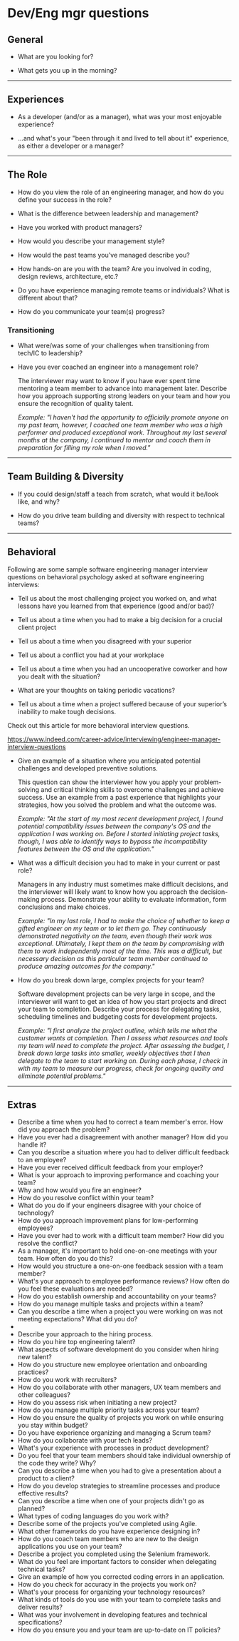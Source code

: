 # Dev/Eng mgr questions
 
 
## General

- What are you looking for?
 
- What gets you up in the morning?

---
## Experiences

- As a developer (and/or as a manager), what was your most enjoyable experience?
 
- …and what's your "been through it and lived to tell about it" experience, as either a developer or a manager?

---
## The Role

- How do you view the role of an engineering manager, and how do you define your success in the role?
 
- What is the difference between leadership and management?

- Have you worked with product managers?

- How would you describe your management style?

- How would the past teams you've managed describe you?

- How hands-on are you with the team? Are you involved in coding, design reviews, architecture, etc.?

- Do you have experience managing remote teams or individuals? What is different about that?

- How do you communicate your team(s) progress?


### Transitioning

- What were/was some of your challenges when transitioning from tech/IC to leadership?

- Have you ever coached an engineer into a management role?

  The interviewer may want to know if you have ever spent time mentoring a team member to advance into management later. Describe how you approach supporting strong leaders on your team and how you ensure the recognition of quality talent.

  *Example: "I haven't had the opportunity to officially promote anyone on my past team, however, I coached one team member who was a high performer and produced exceptional work. Throughout my last several months at the company, I continued to mentor and coach them in preparation for filling my role when I moved."*

 
---
## Team Building & Diversity

- If you could design/staff a teach from scratch, what would it be/look like, and why?

- How do you drive team building and diversity with respect to technical teams?
 
 
 
 
---

## Behavioral

Following are some sample software engineering manager interview questions on behavioral psychology asked at software engineering interviews:

- Tell us about the most challenging project you worked on, and what lessons have you learned from that experience (good and/or bad)?

- Tell us about a time when you had to make a big decision for a crucial client project

- Tell us about a time when you disagreed with your superior

- Tell us about a conflict you had at your workplace

- Tell us about a time when you had an uncooperative coworker and how you dealt with the situation?

- What are your thoughts on taking periodic vacations?

- Tell us about a time when a project suffered because of your superior’s inability to make tough decisions.

Check out this article for more behavioral interview questions.

https://www.indeed.com/career-advice/interviewing/engineer-manager-interview-questions


- Give an example of a situation where you anticipated potential challenges and developed preventive solutions.

  This question can show the interviewer how you apply your problem-solving and critical thinking skills to overcome challenges and achieve success. Use an example from a past experience that highlights your strategies, how you solved the problem and what the outcome was.

  *Example: "At the start of my most recent development project, I found potential compatibility issues between the company's OS and the application I was working on. Before I started initiating project tasks, though, I was able to identify ways to bypass the incompatibility features between the OS and the application."*
 
- What was a difficult decision you had to make in your current or past role?

  Managers in any industry must sometimes make difficult decisions, and the interviewer will likely want to know how you approach the decision-making process. Demonstrate your ability to evaluate information, form conclusions and make choices.

  *Example: "In my last role, I had to make the choice of whether to keep a gifted engineer on my team or to let them go. They continuously demonstrated negativity on the team, even though their work was exceptional. Ultimately, I kept them on the team by compromising with them to work independently most of the time. This was a difficult, but necessary decision as this particular team member continued to produce amazing outcomes for the company."*
 
- How do you break down large, complex projects for your team?

  Software development projects can be very large in scope, and the interviewer will want to get an idea of how you start projects and direct your team to completion. Describe your process for delegating tasks, scheduling timelines and budgeting costs for development projects.

  *Example: "I first analyze the project outline, which tells me what the customer wants at completion. Then I assess what resources and tools my team will need to complete the project. After assessing the budget, I break down large tasks into smaller, weekly objectives that I then delegate to the team to start working on. During each phase, I check in with my team to measure our progress, check for ongoing quality and eliminate potential problems."*
  
 
 
 
---
## Extras

- Describe a time when you had to correct a team member's error. How did you approach the problem?
- Have you ever had a disagreement with another manager? How did you handle it?
- Can you describe a situation where you had to deliver difficult feedback to an employee?
- Have you ever received difficult feedback from your employer?
- What is your approach to improving performance and coaching your team?
- Why and how would you fire an engineer? 
- How do you resolve conflict within your team?
- What do you do if your engineers disagree with your choice of technology?
- How do you approach improvement plans for low-performing employees?
- Have you ever had to work with a difficult team member? How did you resolve the conflict?
- As a manager, it's important to hold one-on-one meetings with your team. How often do you do this?
- How would you structure a one-on-one feedback session with a team member?
- What's your approach to employee performance reviews? How often do you feel these evaluations are needed?
- How do you establish ownership and accountability on your teams?
- How do you manage multiple tasks and projects within a team?
- Can you describe a time when a project you were working on was not meeting expectations? What did you do?
-  
- Describe your approach to the hiring process.
- How do you hire top engineering talent?
- What aspects of software development do you consider when hiring new talent?
- How do you structure new employee orientation and onboarding practices?
- How do you work with recruiters?
- How do you collaborate with other managers, UX team members and other colleagues?
- How do you assess risk when initiating a new project?
- How do you manage multiple priority tasks across your team?
- How do you ensure the quality of projects you work on while ensuring you stay within budget?
- Do you have experience organizing and managing a Scrum team?
- How do you collaborate with your tech leads?
- What's your experience with processes in product development?
- Do you feel that your team members should take individual ownership of the code they write? Why?
- Can you describe a time when you had to give a presentation about a product to a client?
- How do you develop strategies to streamline processes and produce effective results?
- Can you describe a time when one of your projects didn't go as planned?
- What types of coding languages do you work with?
- Describe some of the projects you've completed using Agile.
- What other frameworks do you have experience designing in?
- How do you coach team members who are new to the design applications you use on your team?
- Describe a project you completed using the Selenium framework.
- What do you feel are important factors to consider when delegating technical tasks?
- Give an example of how you corrected coding errors in an application.
- How do you check for accuracy in the projects you work on?
- What's your process for organizing your technology resources?
- What kinds of tools do you use with your team to complete tasks and deliver results?
- What was your involvement in developing features and technical specifications?
- How do you ensure you and your team are up-to-date on IT policies?
